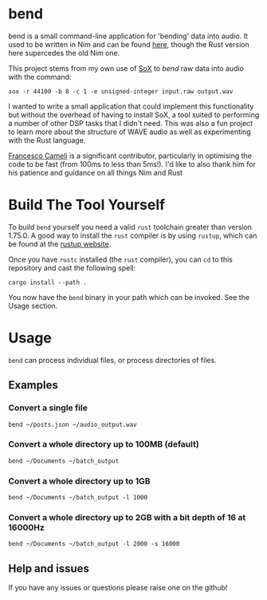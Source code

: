 # bend

bend is a small command-line application for 'bending' data into audio. It used to be written in Nim and can be found [here](https://github.com/jamesb93/bend-nim), though the Rust version here supercedes the old Nim one.

This project stems from my own use of [SoX](http://sox.sourceforge.net) to _bend_ raw data into audio with the command:

`sox -r 44100 -b 8 -c 1 -e unsigned-integer input.raw output.wav`

I wanted to write a small application that could implement this functionality but without the overhead of having to install SoX, a tool suited to performing a number of other DSP tasks that I didn't need. This was also a fun project to learn more about the structure of WAVE audio as well as experimenting with the Rust language.

[Francesco Cameli](github.com/vitreo12) is a significant contributor, particularly in optimising the code to be fast (from 100ms to less than 5ms!). I'd like to also thank him for his patience and guidance on all things Nim and Rust

# Build The Tool Yourself

To build `bend` yourself you need a valid `rust` toolchain greater than version 1.75.0. A good way to install the `rust` compiler is by using `rustup`, which can be found at the [rustup website](https://rustup.rs/).

Once you have `rustc` installed (the `rust` compiler), you can `cd` to this repository and cast the following spell:

`cargo install --path .`

You now have the `bend` binary in your path which can be invoked. See the Usage section.

# Usage

`bend` can process individual files, or process directories of files.

## Examples

### Convert a single file
`bend ~/posts.json ~/audio_output.wav`

### Convert a whole directory up to 100MB (default)
`bend ~/Documents ~/batch_output`

### Convert a whole directory up to 1GB
`bend ~/Documents ~/batch_output -l 1000`

### Convert a whole directory up to 2GB with a bit depth of 16 at 16000Hz
`bend ~/Documents ~/batch_output -l 2000 -s 16000`


## Help and issues

If you have any issues or questions please raise one on the github!
